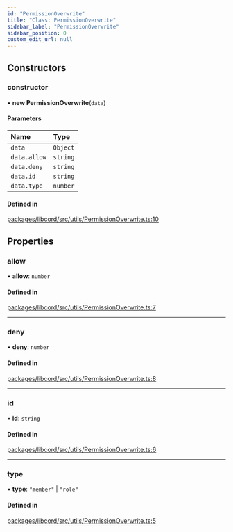 ```yaml
---
id: "PermissionOverwrite"
title: "Class: PermissionOverwrite"
sidebar_label: "PermissionOverwrite"
sidebar_position: 0
custom_edit_url: null
---
```


## Constructors

### constructor

• **new PermissionOverwrite**(`data`)

#### Parameters

| Name | Type |
| :------ | :------ |
| `data` | `Object` |
| `data.allow` | `string` |
| `data.deny` | `string` |
| `data.id` | `string` |
| `data.type` | `number` |

#### Defined in

[packages/libcord/src/utils/PermissionOverwrite.ts:10](https://github.com/Libcord/libcord/blob/60a6e24/packages/libcord/src/utils/PermissionOverwrite.ts#L10)

## Properties

### allow

• **allow**: `number`

#### Defined in

[packages/libcord/src/utils/PermissionOverwrite.ts:7](https://github.com/Libcord/libcord/blob/60a6e24/packages/libcord/src/utils/PermissionOverwrite.ts#L7)

___

### deny

• **deny**: `number`

#### Defined in

[packages/libcord/src/utils/PermissionOverwrite.ts:8](https://github.com/Libcord/libcord/blob/60a6e24/packages/libcord/src/utils/PermissionOverwrite.ts#L8)

___

### id

• **id**: `string`

#### Defined in

[packages/libcord/src/utils/PermissionOverwrite.ts:6](https://github.com/Libcord/libcord/blob/60a6e24/packages/libcord/src/utils/PermissionOverwrite.ts#L6)

___

### type

• **type**: ``"member"`` \| ``"role"``

#### Defined in

[packages/libcord/src/utils/PermissionOverwrite.ts:5](https://github.com/Libcord/libcord/blob/60a6e24/packages/libcord/src/utils/PermissionOverwrite.ts#L5)
